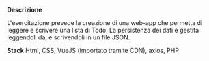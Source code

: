 **Descrizione**

L'esercitazione prevede la creazione di una web-app che permetta di leggere e scrivere una lista di Todo.
La persistenza dei dati è gestita leggendoli da, e scrivendoli in un file JSON.

**Stack**
Html, CSS, VueJS (importato tramite CDN), axios, PHP
